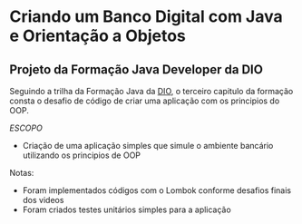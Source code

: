 # Criando um Banco Digital com Java e Orientação a Objetos #

## Projeto da Formação Java Developer da DIO ##

Seguindo a trilha da Formação Java da [DIO](https://web.dio.me/), o terceiro capitulo da formação consta o desafio de 
código de criar uma aplicação com os principios do OOP.

*ESCOPO*

+ Criação de uma aplicação simples que simule o ambiente bancário utilizando os principios de OOP

Notas: 
 + Foram implementados códigos com o Lombok conforme desafios finais dos videos
 + Foram criados testes unitários simples para a aplicação